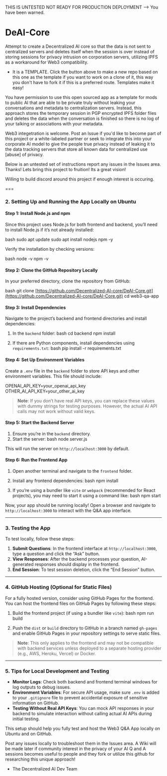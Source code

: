 
THIS IS UNTESTED NOT READY FOR PRODUCTION DEPLOYMENT -->  You have been warned.

# DeAI-Core
Attempt to create a Decentralized AI core so that the data is not sent to centralized servers and deletes itself when the session is over instead of storing sessions for privacy intrusion on corporation servers, utilizing IPFS as a workaround for Web3 compatibility.

* It is a TEMPLATE.  Click the button above to make a new repo based on this one as the template if you want to work on a clone of it, this way you don't have to fork it if this is a preferred route.  Templates make it easy! 

You have permission to use this open sourced app as a template for mods to public AI that are able to be private truly without leaking your conversations and metadata to centralization servers.  Instead, this approach stores the temporary session in PGP encrypted IPFS folder files and deletes the data when the conversation is finished so there is no log of your talking or associations with your metadata.

Web3 integetration is welcome.  Post an Issue if you'd like to become part of this project or a white-labeled partner or seek to integrate this into your corporate AI model to give the people true privacy instead of leaking it to the data tracking servers that store all known data for centralized use [abuse] of privacy.

Below is an untested set of instructions report any issues in the Issues area.  Thanks!  Lets bring this project to fruition!  Its a great vision!  

Willing to build discord around this project if enough interest is occuring.

===

### 2. Setting Up and Running the App Locally on Ubuntu

#### Step 1: Install Node.js and npm

Since this project uses Node.js for both frontend and backend, you’ll need to install Node.js if it’s not already installed:

bash
sudo apt update
sudo apt install nodejs npm -y


Verify the installation by checking versions:

bash
node -v
npm -v


#### Step 2: Clone the GitHub Repository Locally

In your preferred directory, clone the repository from GitHub:

bash
git clone [https://github.com/Decentralized-AI-core/DeAI-Core.git](https://github.com/Decentralized-AI-core/DeAI-Core.git)
cd web3-qa-app


#### Step 3: Install Dependencies

Navigate to the project’s backend and frontend directories and install dependencies:

1. In the `backend` folder:
   bash
   cd backend
   npm install
   

2. If there are Python components, install dependencies using `requirements.txt`:
   bash
   pip install -r requirements.txt
   

#### Step 4: Set Up Environment Variables

Create a `.env` file in the `backend` folder to store API keys and other environment variables. This file should include:


OPENAI_API_KEY=your_openai_api_key
OTHER_AI_API_KEY=your_other_ai_key


> **Note**: If you don’t have real API keys, you can replace these values with dummy strings for testing purposes. However, the actual AI API calls may not work without valid keys.

#### Step 5: Start the Backend Server

1. Ensure you’re in the `backend` directory.
2. Start the server:
   bash
   node server.js
   

This will run the server on `http://localhost:3000` by default.

#### Step 6: Run the Frontend App

1. Open another terminal and navigate to the `frontend` folder.
2. Install any frontend dependencies:
   bash
   npm install
   
3. If you’re using a bundler like `vite` or `webpack` (recommended for React projects), you may need to start it using a command like:
   bash
   npm start
   

Now, your app should be running locally! Open a browser and navigate to `http://localhost:3000` to interact with the Q&A app interface.

---

### 3. Testing the App

To test locally, follow these steps:

1. **Submit Questions**: In the frontend interface at `http://localhost:3000`, type a question and click the “Ask” button.
2. **View Responses**: After the backend processes your question, AI-generated responses should display in the frontend.
3. **End Session**: To test session deletion, click the “End Session” button.

---

### 4. GitHub Hosting (Optional for Static Files)

For a fully hosted version, consider using GitHub Pages for the frontend. You can host the frontend files on GitHub Pages by following these steps:

1. Build the frontend project (if using a bundler like `vite`):
   bash
   npm run build
   
   
2. Push the `dist` or `build` directory to GitHub in a branch named `gh-pages` and enable GitHub Pages in your repository settings to serve static files.

> **Note**: This only applies to the frontend and may not be compatible with backend services unless deployed to a separate hosting provider (e.g., AWS, Heroku, Vercel) or Docker.

---

### 5. Tips for Local Development and Testing

- **Monitor Logs**: Check both backend and frontend terminal windows for log outputs to debug issues.
- **Environment Variables**: For secure API usage, make sure `.env` is added to your `.gitignore` file to prevent accidental exposure of sensitive information on GitHub.
- **Testing Without Real API Keys**: You can mock API responses in your backend to simulate interaction without calling actual AI APIs during initial testing.

This setup should help you fully test and host the Web3 Q&A App locally on Ubuntu and on GitHub.

Post any issues locally to troubleshoot them in the Issues area.  A Wiki will be made later if community interest in the privacy of your AI Q and A sessions becomes useful to people and they fork or utilize this github for researching this unique approach!

- The Decentralized AI Dev Team

